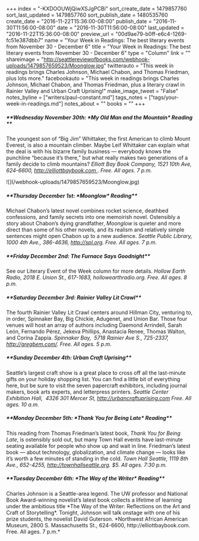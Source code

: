 +++
index = "-KXDOOUWjQiwXSJgPCBi"
sort_create_date = 1479857760
sort_last_updated = 1479857760
sort_publish_date = 1480535760
create_date = "2016-11-22T15:36:00-08:00"
publish_date = "2016-11-30T11:56:00-08:00"
date = "2016-11-30T11:56:00-08:00"
last_updated = "2016-11-22T15:36:00-08:00"
preview_url = "00d9ae79-b0ff-e6c4-1269-fc51e387dbb7"
name = "Your Week in Readings: The best literary events from November 30 - December 6"
title = "Your Week in Readings: The best literary events from November 30 - December 6"
type = "Column"
link = ""
shareimage = "http://seattlereviewofbooks.com/webhook-uploads/1479857659523/Moonglow.jpg"
twitterauto = "This week in readings brings Charles Johnson, Michael Chabon, and Thomas Friedman, plus lots more."
facebookauto = "This week in readings brings Charles Johnson, Michael Chabon, and Thomas Friedman, plus a literary crawl in Rainier Valley and Urban Craft Uprising!"
make_image_tweet = "False"
notes_byline = ["writers/paul-constant.md"]
tags_notes = ["tags/your-week-in-readings.md"]
notes_about = ""
books = ""
+++
<p class="noindent"><h5>**Wednesday November 30th: *My Old Man and the Mountain* Reading
**</h5></p> 

The youngest son of “Big Jim” Whittaker, the first American to climb Mount Everest, is also a mountain climber. Maybe Leif Whittaker can explain what the deal is with his bizarre family business — everybody knows the punchline “because it’s there,” but what really makes two generations of a family decide to climb mountains? *Elliott Bay Book Company, 1521 10th Ave, 624-6600, http://elliottbaybook.com . Free. All ages. 7 p.m.*

<p class="image-left">![](/webhook-uploads/1479857659523/Moonglow.jpg)</p>

<p class="noindent"><h5>**Thursday December 1st: *Moonglow* Reading**</h5></p> 

Michael Chabon’s latest novel combines rocket science, deathbed confessions, and family secrets into one memoirish novel. Ostensibly a story about Chabon’s dying grandfather, *Moonglow* is quieter and more direct than some of his other novels, and its realism and relatively simple sentences might open Chabon up to a new audience. *Seattle Public Library, 1000 4th Ave., 386-4636, http://spl.org. Free. All ages. 7 p.m.* 
 
<p class="noindent"><h5>**Friday December 2nd: The Furnace Says Goodnight**</h5></p> 

See our Literary Event of the Week column for more details. *Hollow Earth Radio, 2018 E. Union St., 617-1683, hollowearthradio.org. Free. All ages. 8 p.m.*

<p class="noindent"><h5>**Saturday December 3rd: Rainier Valley Lit Crawl**</h5></p> 

The fourth Rainier Valley Lit Crawl centers around Hillman City, venturing to, in order, Spinnaker Bay, Big Chickie, Adugenet, and Union Bar. Those four venues will host an array of authors including Daemond Arrindell, Sarah León, Fernando Pérez, Jekeva Phillips, Anastacia Renee, Thomas Walton, and Corina Zappia. *Spinnaker Bay,  5718 Rainier Ave S., 725-2337, http://gregbem.com/. Free. All ages. 5 p.m.* 


<h5>**Sunday December 4th: Urban Craft Uprising**</h5></p> 

Seattle’s largest craft show is a great place to cross off all the last-minute gifts on your holiday shopping list. You can find a little bit of everything here, but be sure to visit the seven papercraft exhibitors, including journal makers, book arts experts, and letterpress printers. *Seattle Center Exhibition Hall,  4326 301 Mercer St, http://urbancraftuprising.com Free. All ages. 10 a.m.* 


<h5>**Monday December 5th: *Thank You for Being Late* Reading**</h5></p> 

This reading from Thomas Friedman’s latest book, *Thank You for Being Late*, is ostensibly sold out, but many Town Hall events have last-minute seating available for people who show up and wait in line. Friedman’s latest book — about technology, globalization, and climate change — looks like it’s worth a few minutes of standing in the cold.  *Town Hall Seattle, 1119 8th Ave., 652-4255, http://townhallseattle.org. $5. All ages. 7:30 p.m.* 

<p class="noindent"><h5>**Tuesday December 6th: *The Way of the Writer* Reading**</h5></p>
Charles Johnson is a Seattle-area legend. The UW professor and National Book Award-winning novelist’s latest book collects a lifetime of learning under the ambitious title *The Way of the Writer: Reflections on the Art and Craft of Storytelling*. Tonight, Johnson will talk onstage with one of his prize students, the novelist David Guterson. *Northwest African American Museum, 2800 S. Massachusetts St., 624-6600, http://elliottbaybook.com. Free. All ages. 7 p.m.*

